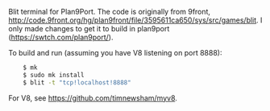 
Blit terminal for Plan9Port.  The code is originally from 9front, http://code.9front.org/hg/plan9front/file/3595611ca650/sys/src/games/blit.
I only made changes to get it to build in plan9port (https://swtch.com/plan9port/).

To build and run (assuming you have V8 listening on port 8888):

```sh
    $ mk
    $ sudo mk install
    $ blit -t "tcp!localhost!8888"
```


For V8, see https://github.com/timnewsham/myv8.

